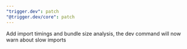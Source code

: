 ```yaml
---
"trigger.dev": patch
"@trigger.dev/core": patch
---
```


Add import timings and bundle size analysis, the dev command will now warn about slow imports
